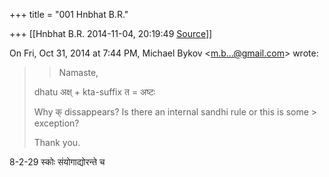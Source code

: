 +++
title = "001 Hnbhat B.R."

+++
[[Hnbhat B.R.	2014-11-04, 20:19:49 [Source](https://groups.google.com/g/samskrita/c/T0vF0nNFllc)]]



On Fri, Oct 31, 2014 at 7:44 PM, Michael Bykov \<[m.b...@gmail.com]()\> wrote:  

> 
> > Namaste,  
>   
> dhatu अक्ष् + kta-suffix त = अष्टः  
>   
> Why क् dissappears? Is there an internal sandhi rule or this is some > exception?  
>   
> Thank you.  
>   
>   
> > 

  

8-2-29 स्कोः संयोगाद्योरन्ते च

  

  


